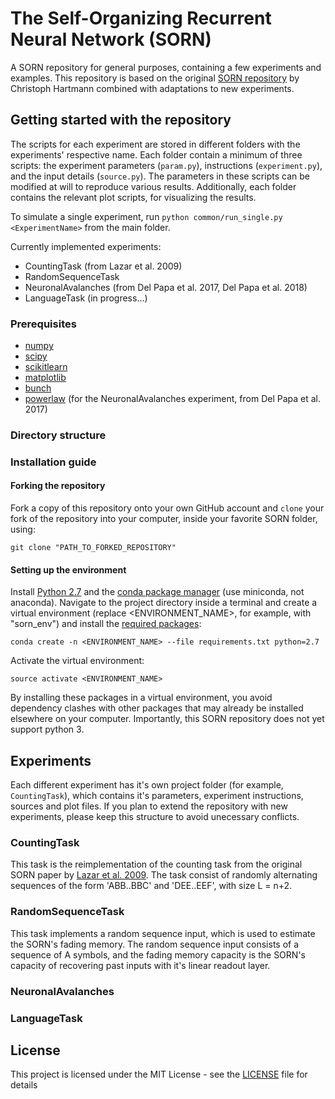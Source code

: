 # The Self-Organizing Recurrent Neural Network (SORN)

A SORN repository for general purposes, containing a few experiments and examples. This repository is based on the original [SORN repository](https://github.com/chrhartm/SORN) by Christoph Hartmann combined with adaptations to new experiments.  

## Getting started with the repository

The scripts for each experiment are stored in different folders with the experiments' respective name. Each folder contain a minimum of three scripts: the experiment parameters (`param.py`), instructions (`experiment.py`), and the input details (`source.py`). The parameters in these scripts can be modified at will to reproduce various results. Additionally, each folder contains the relevant plot scripts, for visualizing the results.

To simulate a single experiment, run `python common/run_single.py <ExperimentName>` from the main folder.

Currently implemented experiments: 

* CountingTask (from Lazar et al. 2009)
* RandomSequenceTask
* NeuronalAvalanches (from Del Papa et al. 2017, Del Papa et al. 2018)
* LanguageTask (in progress...)

### Prerequisites

* [numpy](http://www.numpy.org/)
* [scipy](https://www.scipy.org/)
* [scikitlearn](http://scikit-learn.org/)
* [matplotlib](https://matplotlib.org/)
* [bunch](https://pypi.python.org/pypi/bunch)
* [powerlaw](https://pypi.python.org/pypi/powerlaw) (for the NeuronalAvalanches experiment, from Del Papa et al. 2017)

### Directory structure


### Installation guide

#### Forking the repository

Fork a copy of this repository onto your own GitHub account and `clone` your fork of the repository into your computer, inside your favorite SORN folder, using:

`git clone "PATH_TO_FORKED_REPOSITORY"`

#### Setting up the environment

Install [Python 2.7](https://www.python.org/download/releases/2.7/) and the [conda package manager](https://conda.io/miniconda.html) (use miniconda, not anaconda). Navigate to the project directory inside a terminal and create a virtual environment (replace <ENVIRONMENT_NAME>, for example, with "sorn_env") and install the [required packages](https://github.com/delpapa/sorn/blob/master/requirements.txt):

`conda create -n <ENVIRONMENT_NAME> --file requirements.txt python=2.7`

Activate the virtual environment:

`source activate <ENVIRONMENT_NAME>`

By installing these packages in a virtual environment, you avoid dependency clashes with other packages that may already be installed elsewhere on your computer. Importantly, this SORN repository does not yet support python 3.

## Experiments

Each different experiment has it's own project folder (for example, `CountingTask`), which contains it's parameters, experiment instructions, sources and plot files. If you plan to extend the repository with new experiments, please keep this structure to avoid unecessary conflicts.

### CountingTask

This task is the reimplementation of the counting task from the original SORN paper by [Lazar et al. 2009](http://journal.frontiersin.org/article/10.3389/neuro.10.023.2009/full). The task consist of randomly alternating sequences of the form 'ABB..BBC' and 'DEE..EEF', with size L = n+2.

### RandomSequenceTask

This task implements a random sequence input, which is used to estimate the SORN's fading memory. The random sequence input consists of a sequence of A symbols, and the fading memory capacity is the SORN's capacity of recovering past inputs with it's linear readout layer.

### NeuronalAvalanches

### LanguageTask

## License

This project is licensed under the MIT License - see the [LICENSE](LICENSE) file for details
